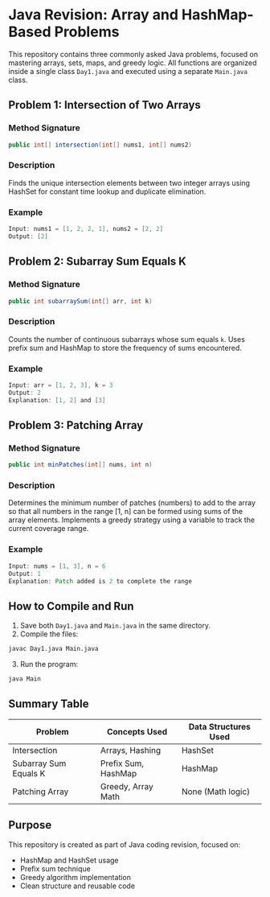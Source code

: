 
# Java Revision: Array and HashMap-Based Problems

This repository contains three commonly asked Java problems, focused on mastering arrays, sets, maps, and greedy logic. All functions are organized inside a single class `Day1.java` and executed using a separate `Main.java` class.

## Problem 1: Intersection of Two Arrays

### Method Signature

```java
public int[] intersection(int[] nums1, int[] nums2)
````

### Description

Finds the unique intersection elements between two integer arrays using HashSet for constant time lookup and duplicate elimination.

### Example

```java
Input: nums1 = [1, 2, 2, 1], nums2 = [2, 2]
Output: [2]
```

## Problem 2: Subarray Sum Equals K

### Method Signature

```java
public int subarraySum(int[] arr, int k)
```

### Description

Counts the number of continuous subarrays whose sum equals `k`. Uses prefix sum and HashMap to store the frequency of sums encountered.

### Example

```java
Input: arr = [1, 2, 3], k = 3
Output: 2
Explanation: [1, 2] and [3]
```

## Problem 3: Patching Array

### Method Signature

```java
public int minPatches(int[] nums, int n)
```

### Description

Determines the minimum number of patches (numbers) to add to the array so that all numbers in the range \[1, n] can be formed using sums of the array elements. Implements a greedy strategy using a variable to track the current coverage range.

### Example

```java
Input: nums = [1, 3], n = 6
Output: 1
Explanation: Patch added is 2 to complete the range
```

## How to Compile and Run

1. Save both `Day1.java` and `Main.java` in the same directory.
2. Compile the files:

```bash
javac Day1.java Main.java
```

3. Run the program:

```bash
java Main
```

## Summary Table

| Problem               | Concepts Used       | Data Structures Used |
| --------------------- | ------------------- | -------------------- |
| Intersection          | Arrays, Hashing     | HashSet              |
| Subarray Sum Equals K | Prefix Sum, HashMap | HashMap              |
| Patching Array        | Greedy, Array Math  | None (Math logic)    |

## Purpose

This repository is created as part of Java coding revision, focused on:

* HashMap and HashSet usage
* Prefix sum technique
* Greedy algorithm implementation
* Clean structure and reusable code


